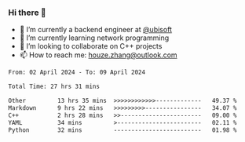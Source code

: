 ### Hi there 👋
- 🔭 I’m currently a backend engineer at [@ubisoft](https://github.com/ubisoft)
- 🌱 I’m currently learning network programming
- 👯 I’m looking to collaborate on C++ projects
- 📫 How to reach me: houze.zhang@outlook.com

<!--START_SECTION:waka-->

```txt
From: 02 April 2024 - To: 09 April 2024

Total Time: 27 hrs 31 mins

Other         13 hrs 35 mins  >>>>>>>>>>>>-------------   49.37 %
Markdown      9 hrs 22 mins   >>>>>>>>>----------------   34.07 %
C++           2 hrs 28 mins   >>-----------------------   09.00 %
YAML          34 mins         >------------------------   02.11 %
Python        32 mins         -------------------------   01.98 %
```

<!--END_SECTION:waka-->
